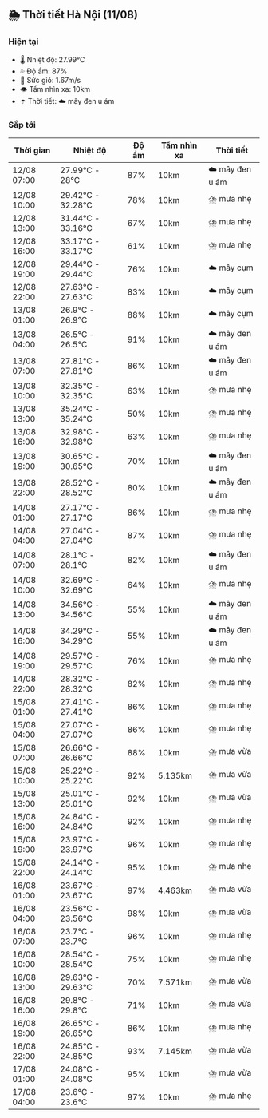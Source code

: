 ## 🌦️ Thời tiết Hà Nội (11/08)

### Hiện tại

- 🌡️ Nhiệt độ: 27.99℃
- 💦 Độ ẩm: 87%
- 💨 Sức gió: 1.67m/s
- 👁️ Tầm nhìn xa: 10km
- ☂️ Thời tiết: ☁️ mây đen u ám

### Sắp tới

| Thời gian | Nhiệt độ | Độ ẩm | Tầm nhìn xa | Thời tiết |
| --- | --- | --- | --- | --- |
| 12/08 07:00 | 27.99℃ - 28℃ | 87% | 10km | ☁️ mây đen u ám |
| 12/08 10:00 | 29.42℃ - 32.28℃ | 78% | 10km | ⛈️ mưa nhẹ |
| 12/08 13:00 | 31.44℃ - 33.16℃ | 67% | 10km | ⛈️ mưa nhẹ |
| 12/08 16:00 | 33.17℃ - 33.17℃ | 61% | 10km | ⛈️ mưa nhẹ |
| 12/08 19:00 | 29.44℃ - 29.44℃ | 76% | 10km | ☁️ mây cụm |
| 12/08 22:00 | 27.63℃ - 27.63℃ | 83% | 10km | ☁️ mây cụm |
| 13/08 01:00 | 26.9℃ - 26.9℃ | 88% | 10km | ☁️ mây cụm |
| 13/08 04:00 | 26.5℃ - 26.5℃ | 91% | 10km | ☁️ mây đen u ám |
| 13/08 07:00 | 27.81℃ - 27.81℃ | 86% | 10km | ☁️ mây đen u ám |
| 13/08 10:00 | 32.35℃ - 32.35℃ | 63% | 10km | ⛈️ mưa nhẹ |
| 13/08 13:00 | 35.24℃ - 35.24℃ | 50% | 10km | ⛈️ mưa nhẹ |
| 13/08 16:00 | 32.98℃ - 32.98℃ | 63% | 10km | ⛈️ mưa nhẹ |
| 13/08 19:00 | 30.65℃ - 30.65℃ | 70% | 10km | ☁️ mây đen u ám |
| 13/08 22:00 | 28.52℃ - 28.52℃ | 80% | 10km | ☁️ mây đen u ám |
| 14/08 01:00 | 27.17℃ - 27.17℃ | 86% | 10km | ⛈️ mưa nhẹ |
| 14/08 04:00 | 27.04℃ - 27.04℃ | 87% | 10km | ⛈️ mưa nhẹ |
| 14/08 07:00 | 28.1℃ - 28.1℃ | 82% | 10km | ☁️ mây đen u ám |
| 14/08 10:00 | 32.69℃ - 32.69℃ | 64% | 10km | ⛈️ mưa nhẹ |
| 14/08 13:00 | 34.56℃ - 34.56℃ | 55% | 10km | ☁️ mây đen u ám |
| 14/08 16:00 | 34.29℃ - 34.29℃ | 55% | 10km | ☁️ mây đen u ám |
| 14/08 19:00 | 29.57℃ - 29.57℃ | 76% | 10km | ⛈️ mưa nhẹ |
| 14/08 22:00 | 28.32℃ - 28.32℃ | 82% | 10km | ⛈️ mưa nhẹ |
| 15/08 01:00 | 27.41℃ - 27.41℃ | 86% | 10km | ⛈️ mưa nhẹ |
| 15/08 04:00 | 27.07℃ - 27.07℃ | 86% | 10km | ⛈️ mưa nhẹ |
| 15/08 07:00 | 26.66℃ - 26.66℃ | 88% | 10km | ⛈️ mưa vừa |
| 15/08 10:00 | 25.22℃ - 25.22℃ | 92% | 5.135km | ⛈️ mưa vừa |
| 15/08 13:00 | 25.01℃ - 25.01℃ | 92% | 10km | ⛈️ mưa vừa |
| 15/08 16:00 | 24.84℃ - 24.84℃ | 92% | 10km | ⛈️ mưa nhẹ |
| 15/08 19:00 | 23.97℃ - 23.97℃ | 96% | 10km | ⛈️ mưa nhẹ |
| 15/08 22:00 | 24.14℃ - 24.14℃ | 95% | 10km | ⛈️ mưa nhẹ |
| 16/08 01:00 | 23.67℃ - 23.67℃ | 97% | 4.463km | ⛈️ mưa vừa |
| 16/08 04:00 | 23.56℃ - 23.56℃ | 98% | 10km | ⛈️ mưa vừa |
| 16/08 07:00 | 23.7℃ - 23.7℃ | 96% | 10km | ⛈️ mưa nhẹ |
| 16/08 10:00 | 28.54℃ - 28.54℃ | 75% | 10km | ⛈️ mưa nhẹ |
| 16/08 13:00 | 29.63℃ - 29.63℃ | 70% | 7.571km | ⛈️ mưa vừa |
| 16/08 16:00 | 29.8℃ - 29.8℃ | 71% | 10km | ⛈️ mưa vừa |
| 16/08 19:00 | 26.65℃ - 26.65℃ | 86% | 10km | ⛈️ mưa nhẹ |
| 16/08 22:00 | 24.85℃ - 24.85℃ | 93% | 7.145km | ⛈️ mưa vừa |
| 17/08 01:00 | 24.08℃ - 24.08℃ | 95% | 10km | ⛈️ mưa vừa |
| 17/08 04:00 | 23.6℃ - 23.6℃ | 97% | 10km | ⛈️ mưa nhẹ |
